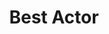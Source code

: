 ---
title: "Best Actor"
edition: 1997
winner: Roberto Benigni
kind: "actor"
film: la-vita-è-bella.md
image: https://m.media-amazon.com/images/M/MV5BMTQ4OTc5NzQ4OV5BMl5BanBnXkFtZTgwMjg0OTYyMTI@._V1_FMjpg_UX1200_.jpg
type: award
weight: 4
---